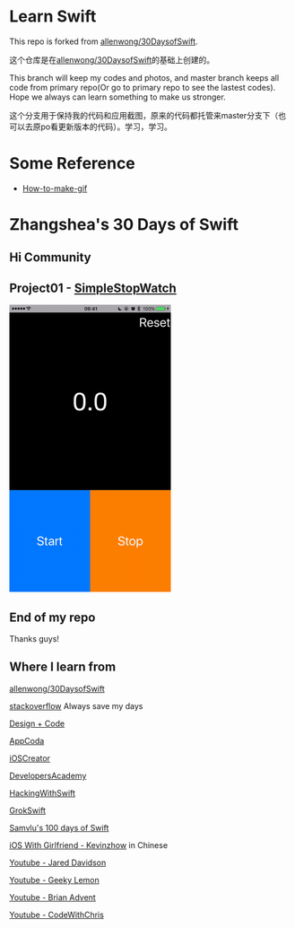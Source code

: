 # Learn Swift

This repo is forked from [allenwong/30DaysofSwift](https://github.com/allenwong/30DaysofSwift).

这个仓库是在[allenwong/30DaysofSwift](https://github.com/allenwong/30DaysofSwift)的基础上创建的。

This branch will keep my codes and photos, and master branch keeps all code from primary repo(Or go to primary repo to see the lastest codes). Hope we always can learn something to make us stronger.

这个分支用于保持我的代码和应用截图，原来的代码都托管来master分支下（也可以去原po看更新版本的代码）。学习，学习。

# Some Reference
- [How-to-make-gif](https://github.com/zhangshea/30DaysofSwift/wiki/How-to-make-gif)

# Zhangshea's 30 Days of Swift

## Hi Community

## Project01 - [SimpleStopWatch](https://github.com/zhangshea/30DaysofSwift/tree/XYZHDEV/Project01_SimpleStopWatch)

<img src="https://raw.githubusercontent.com/zhangshea/30DaysofSwift/XYZHDEV/Project01_SimpleStopWatch/01.gif" alt="SimpleStopWatch" width="288" height="512" />

## End of my repo
Thanks guys!

## Where I learn from

[allenwong/30DaysofSwift](https://github.com/allenwong/30DaysofSwift)

[stackoverflow](https://stackoverflow.com/) Always save my days

[Design + Code](https://designcode.io/)

[AppCoda](http://www.appcoda.com/)

[iOSCreator](http://www.ioscreator.com/)

[DevelopersAcademy](http://developersacademy.io/blog/)

[HackingWithSwift](https://www.hackingwithswift.com/)

[GrokSwift](https://grokswift.com/)

[Samvlu's 100 days of Swift](https://medium.com/@samvlu/100-days-of-swift-736d45a19b63#.7g9z4brew)

[iOS With Girlfriend - Kevinzhow](http://space.bilibili.com/3517995/#!/index) in Chinese

[Youtube - Jared Davidson](https://www.youtube.com/user/Archetapp)

[Youtube - Geeky Lemon](https://www.youtube.com/user/GeekyLemon)

[Youtube - Brian Advent](https://www.youtube.com/channel/UCysEngjfeIYapEER9K8aikw)

[Youtube - CodeWithChris](https://www.youtube.com/user/CodeWithChris)
